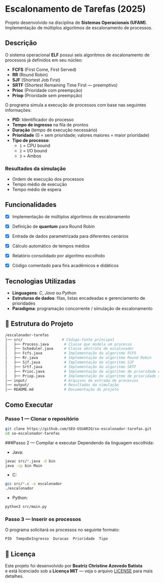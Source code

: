 # Escalonamento de Tarefas (2025)

Projeto desenvolvido na disciplina de **Sistemas Operacionais (UFAM)**.  
Implementação de múltiplos algoritmos de escalonamento de processos.

## Descrição
O sistema operacional **ELF** possui seis algoritmos de escalonamento de processos já definidos em seu núcleo:  
- **FCFS** (First Come, First Served)  
- **RR** (Round Robin)  
- **SJF** (Shortest Job First)  
- **SRTF** (Shortest Remaining Time First — preemptivo)  
- **Prioc** (Prioridade com preempção)  
- **Priop** (Prioridade sem preempção)  

O programa simula a execução de processos com base nas seguintes informações:  
- **PID**: Identificador do processo  
- **Tempo de ingresso** na fila de prontos  
- **Duração** (tempo de execução necessário)  
- **Prioridade** (0 = sem prioridade; valores maiores = maior prioridade)  
- **Tipo de processo**:  
  - `1` = CPU bound  
  - `2` = I/O bound  
  - `3` = Ambos  

### Resultados da simulação
- Ordem de execução dos processos  
- Tempo médio de execução  
- Tempo médio de espera  


## Funcionalidades
- [x] Implementação de múltiplos algoritmos de escalonamento  
- [x] Definição de **quantum** para Round Robin  
- [x] Entrada de dados parametrizada para diferentes cenários  
- [x] Cálculo automático de tempos médios  
- [x] Relatório consolidado por algoritmo escolhido  
- [x] Código comentado para fins acadêmicos e didáticos  


## Tecnologias Utilizadas
- **Linguagens**: *C*, *Java* ou *Python*  
- **Estruturas de dados**: filas, listas encadeadas e gerenciamento de prioridades  
- **Paradigma**: programação concorrente / simulação de escalonamento  


## 📂 Estrutura do Projeto
```bash
/escalonador-tarefas
│── src/                  # Código-fonte principal
│   ├── Process.java       # Classe que modela um processo
│   ├── Scheduler.java     # Classe abstrata de escalonador
│   ├── Fcfs.java          # Implementação do algoritmo FCFS
│   ├── Rr.java            # Implementação do algoritmo Round Robin
│   ├── Sjf.java           # Implementação do algoritmo SJF
│   ├── Srtf.java          # Implementação do algoritmo SRTF
│   ├── Prioc.java         # Implementação do algoritmo de prioridade com preempção
│   ├── Priop.java         # Implementação do algoritmo de prioridade sem preempção
│── input/                 # Arquivos de entrada de processos
│── output/                # Resultados da simulação
│── README.md              # Documentação do projeto
```
## Como Executar

### Passo 1 — Clonar o repositório
```bash
git clone https://github.com/SEU-USUARIO/so-escalonador-tarefas.git
cd so-escalonador-tarefas
```
###Passo 2 — Compilar e executar
Dependendo da linguagem escolhida:
- Java:
```bash
javac src/*.java -d bin
java -cp bin Main
```
- C:
```bash
gcc src/*.c -o escalonador
./escalonador
```
- Python:
```bash
python3 src/main.py
```
### Passo 3 — Inserir os processos

O programa solicitará os processos no seguinte formato:

```bash
PID  TempoDeIngresso  Duracao  Prioridade  Tipo
```

## 📄 Licença
Este projeto foi desenvolvido por **Beatriz Christine Azevedo Batista**  
e está licenciado sob a **Licença MIT** — veja o arquivo [LICENSE](LICENSE) para mais detalhes.



